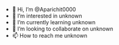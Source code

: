 - 👋 Hi, I’m @Aparichit0000
- 👀 I’m interested in unknown
- 🌱 I’m currently learning unknown
- 💞️ I’m looking to collaborate on unknown
- 📫 How to reach me unknown

<!---
Aparichit0000/Aparichit0000 is a ✨ special ✨ repository because its `README.md` (this file) appears on your GitHub profile.
You can click the Preview link to take a look at your changes.
--->
